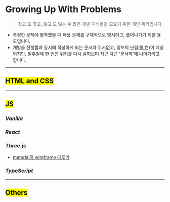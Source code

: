 # Growing Up With Problems

> 찾고 또 찾고, 잃고 또 잃는 수 많은 개발 지식들을 모으기 위한 개인 위키입니다.

- 특정한 문제에 봉착했을 때 해당 문제를 구체적으로 명시하고, 풀어나가기 위한 용도입니다.
- 개발을 진행함과 동시에 작성하게 되는 문서라 두서없고, 정보의 난립(亂立)이 예상되지만, 일주일에 한 번은 위키를 다시 살펴보며 차근 차근 '문서화'해 나아가려고 합니다.

---

## <mark>HTML and CSS</mark>

---

## <mark>JS</mark>

### _Vanilla_

### _React_

### _Three.js_

- [material의 wireframe 다루기](js/js-0001-three.md)

### _TypeScript_

---

## <mark>Others</mark>

